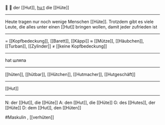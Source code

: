 🎩 🔵 der [[Hut]], [huːt](https://youglish.com/pronounce/Hut/german)
die [[Hüte]]

---
Heute tragen nur noch wenige Menschen [[Hüte]]. Trotzdem gibt es viele Leute, die alles unter einen [[Hut]] bringen wollen, damit jeder zufrieden ist

---
= [[Kopfbedeckung]], [[Barett]], [[Käppi]]
≈ [[Mütze]], [[Häubchen]], [[Turban]], [[Zylinder]]
≠ [[keine Kopfbedeckung]]

---
hat
шляпа

---
[[hüten]], [[hütbar]], [[Hütchen]], [[Hutmacher]], [[Hutgeschäft]]

---
[[Hut]]


---
N: der [[Hut]], die [[Hüte]]
A: den [[Hut]], die [[Hüte]]
G: des [[Hutes]], der [[Hüte]]
D: dem [[Hut]], den [[Hüten]]


#Maskulin , [[verhüten]]